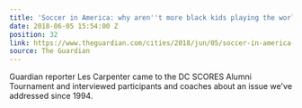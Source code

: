 ```yaml
---
title: 'Soccer in America: why aren''t more black kids playing the world''s game?'
date: 2018-06-05 15:54:00 Z
position: 32
link: https://www.theguardian.com/cities/2018/jun/05/soccer-in-america-why-arent-more-black-kids-playing-the-worlds-game?utm_source=dlvr.it&utm_medium=twitter
source: The Guardian
---
```


Guardian reporter Les Carpenter came to the DC SCORES Alumni Tournament and interviewed participants and coaches about an issue we've addressed since 1994. 